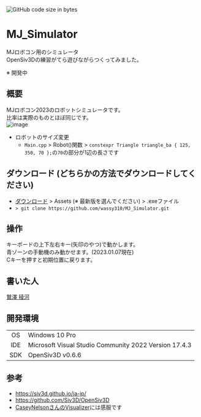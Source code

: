 ![GitHub code size in bytes](https://img.shields.io/github/languages/code-size/wassy310/MJ_Simulator)
# MJ_Simulator
MJロボコン用のシミュレータ  
OpenSiv3Dの練習がてら遊びながらつくってみました。

※ 開発中

## 概要
MJロボコン2023のロボットシミュレータです。  
比率は実際のものとほぼ同じです。  
![image](https://user-images.githubusercontent.com/74349349/211057868-617e0d4a-ed19-4805-98f5-5be162e82bca.png)
- ロボットのサイズ変更
  - `Main.cpp` > Robot()関数 > `constexpr Triangle triangle_ba { 125, 350, 70 };`の`70`の部分が1辺の長さです

## ダウンロード (どちらかの方法でダウンロードしてください)
- [ダウンロード](https://github.com/wassy310/MJ_Simulator/releases) > Assets (※ 最新版を選んでください) > .exeファイル
- `> git clone https://github.com/wassy310/MJ_Simulator.git`

## 操作
キーボードの上下左右キー(矢印のやつ)で動かします。  
青ゾーンの手動機のみ動かせます。(2023.01.07現在)  
Cキーを押すと初期位置に戻ります。

## 書いた人
[鷲澤 稜河](https://github.com/wassy310)

## 開発環境
|     |                                                       |
| :-: | ----------------------------------------------------- |
| OS  | Windows 10 Pro                                        |
| IDE | Microsoft Visual Studio Community 2022 Version 17.4.3 |
| SDK | OpenSiv3D v0.6.6                                      |

## 参考
- https://siv3d.github.io/ja-jp/
- https://github.com/Siv3D/OpenSiv3D
- [CaseyNelsonさんのVisualizer](https://github.com/CaseyNelson314/Visualizer)には感服です
